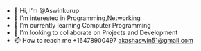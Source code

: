- 👋 Hi, I’m @Aswinkurup
- 👀 I’m interested in Programming,Networking
- 🌱 I’m currently learning Computer Programming
- 💞️ I’m looking to collaborate on Projects and Development
- 📫 How to reach me +16478900497 akashaswin51@gmail.com

<!---
Aswinkurup/Aswinkurup is a ✨ special ✨ repository because its `README.md` (this file) appears on your GitHub profile.
You can click the Preview link to take a look at your changes.
--->
